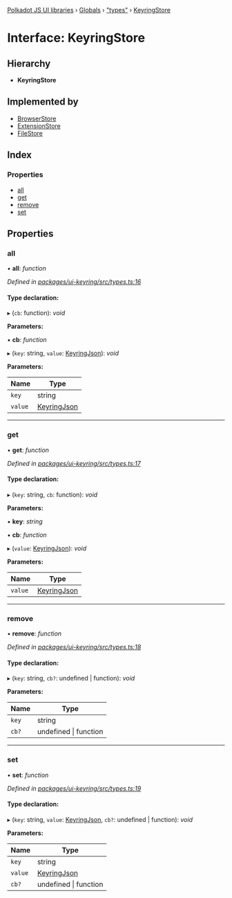 [Polkadot JS UI libraries](../README.md) › [Globals](../globals.md) › ["types"](../modules/_types_.md) › [KeyringStore](_types_.keyringstore.md)

# Interface: KeyringStore

## Hierarchy

* **KeyringStore**

## Implemented by

* [BrowserStore](../classes/_stores_browser_.browserstore.md)
* [ExtensionStore](../classes/_stores_extension_.extensionstore.md)
* [FileStore](../classes/_stores_file_.filestore.md)

## Index

### Properties

* [all](_types_.keyringstore.md#all)
* [get](_types_.keyringstore.md#get)
* [remove](_types_.keyringstore.md#remove)
* [set](_types_.keyringstore.md#set)

## Properties

###  all

• **all**: *function*

*Defined in [packages/ui-keyring/src/types.ts:16](https://github.com/polkadot-js/ui/blob/e2637b06/packages/ui-keyring/src/types.ts#L16)*

#### Type declaration:

▸ (`cb`: function): *void*

**Parameters:**

▪ **cb**: *function*

▸ (`key`: string, `value`: [KeyringJson](_types_.keyringjson.md)): *void*

**Parameters:**

Name | Type |
------ | ------ |
`key` | string |
`value` | [KeyringJson](_types_.keyringjson.md) |

___

###  get

• **get**: *function*

*Defined in [packages/ui-keyring/src/types.ts:17](https://github.com/polkadot-js/ui/blob/e2637b06/packages/ui-keyring/src/types.ts#L17)*

#### Type declaration:

▸ (`key`: string, `cb`: function): *void*

**Parameters:**

▪ **key**: *string*

▪ **cb**: *function*

▸ (`value`: [KeyringJson](_types_.keyringjson.md)): *void*

**Parameters:**

Name | Type |
------ | ------ |
`value` | [KeyringJson](_types_.keyringjson.md) |

___

###  remove

• **remove**: *function*

*Defined in [packages/ui-keyring/src/types.ts:18](https://github.com/polkadot-js/ui/blob/e2637b06/packages/ui-keyring/src/types.ts#L18)*

#### Type declaration:

▸ (`key`: string, `cb?`: undefined | function): *void*

**Parameters:**

Name | Type |
------ | ------ |
`key` | string |
`cb?` | undefined &#124; function |

___

###  set

• **set**: *function*

*Defined in [packages/ui-keyring/src/types.ts:19](https://github.com/polkadot-js/ui/blob/e2637b06/packages/ui-keyring/src/types.ts#L19)*

#### Type declaration:

▸ (`key`: string, `value`: [KeyringJson](_types_.keyringjson.md), `cb?`: undefined | function): *void*

**Parameters:**

Name | Type |
------ | ------ |
`key` | string |
`value` | [KeyringJson](_types_.keyringjson.md) |
`cb?` | undefined &#124; function |
